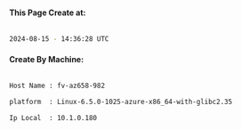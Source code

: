 
   
#### This Page Create at:

```bash

2024-08-15 - 14:36:28 UTC

```

#### Create By Machine:

```bash

Host Name : fv-az658-982

platform  : Linux-6.5.0-1025-azure-x86_64-with-glibc2.35

Ip Local  : 10.1.0.180

```

